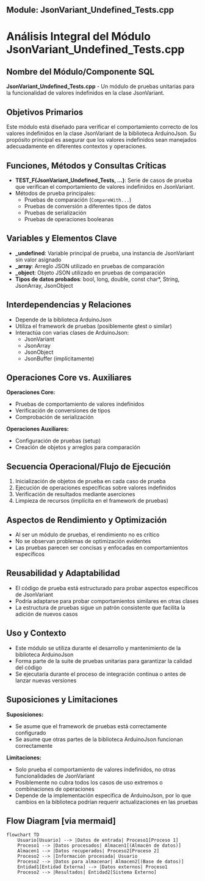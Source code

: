 ## Module: JsonVariant_Undefined_Tests.cpp
# Análisis Integral del Módulo JsonVariant_Undefined_Tests.cpp

## Nombre del Módulo/Componente SQL
**JsonVariant_Undefined_Tests.cpp** - Un módulo de pruebas unitarias para la funcionalidad de valores indefinidos en la clase JsonVariant.

## Objetivos Primarios
Este módulo está diseñado para verificar el comportamiento correcto de los valores indefinidos en la clase JsonVariant de la biblioteca ArduinoJson. Su propósito principal es asegurar que los valores indefinidos sean manejados adecuadamente en diferentes contextos y operaciones.

## Funciones, Métodos y Consultas Críticas
- **TEST_F(JsonVariant_Undefined_Tests, ...)**: Serie de casos de prueba que verifican el comportamiento de valores indefinidos en JsonVariant.
- Métodos de prueba principales:
  - Pruebas de comparación (`CompareWith...`)
  - Pruebas de conversión a diferentes tipos de datos
  - Pruebas de serialización
  - Pruebas de operaciones booleanas

## Variables y Elementos Clave
- **_undefined**: Variable principal de prueba, una instancia de JsonVariant sin valor asignado
- **_array**: Arreglo JSON utilizado en pruebas de comparación
- **_object**: Objeto JSON utilizado en pruebas de comparación
- **Tipos de datos probados**: bool, long, double, const char*, String, JsonArray, JsonObject

## Interdependencias y Relaciones
- Depende de la biblioteca ArduinoJson
- Utiliza el framework de pruebas (posiblemente gtest o similar)
- Interactúa con varias clases de ArduinoJson:
  - JsonVariant
  - JsonArray
  - JsonObject
  - JsonBuffer (implícitamente)

## Operaciones Core vs. Auxiliares
**Operaciones Core:**
- Pruebas de comportamiento de valores indefinidos
- Verificación de conversiones de tipos
- Comprobación de serialización

**Operaciones Auxiliares:**
- Configuración de pruebas (setup)
- Creación de objetos y arreglos para comparación

## Secuencia Operacional/Flujo de Ejecución
1. Inicialización de objetos de prueba en cada caso de prueba
2. Ejecución de operaciones específicas sobre valores indefinidos
3. Verificación de resultados mediante aserciones
4. Limpieza de recursos (implícita en el framework de pruebas)

## Aspectos de Rendimiento y Optimización
- Al ser un módulo de pruebas, el rendimiento no es crítico
- No se observan problemas de optimización evidentes
- Las pruebas parecen ser concisas y enfocadas en comportamientos específicos

## Reusabilidad y Adaptabilidad
- El código de prueba está estructurado para probar aspectos específicos de JsonVariant
- Podría adaptarse para probar comportamientos similares en otras clases
- La estructura de pruebas sigue un patrón consistente que facilita la adición de nuevos casos

## Uso y Contexto
- Este módulo se utiliza durante el desarrollo y mantenimiento de la biblioteca ArduinoJson
- Forma parte de la suite de pruebas unitarias para garantizar la calidad del código
- Se ejecutaría durante el proceso de integración continua o antes de lanzar nuevas versiones

## Suposiciones y Limitaciones
**Suposiciones:**
- Se asume que el framework de pruebas está correctamente configurado
- Se asume que otras partes de la biblioteca ArduinoJson funcionan correctamente

**Limitaciones:**
- Solo prueba el comportamiento de valores indefinidos, no otras funcionalidades de JsonVariant
- Posiblemente no cubra todos los casos de uso extremos o combinaciones de operaciones
- Depende de la implementación específica de ArduinoJson, por lo que cambios en la biblioteca podrían requerir actualizaciones en las pruebas
## Flow Diagram [via mermaid]
```mermaid
flowchart TD
    Usuario[Usuario] --> |Datos de entrada| Proceso1[Proceso 1]
    Proceso1 --> |Datos procesados| Almacen1[(Almacén de datos)]
    Almacen1 --> |Datos recuperados| Proceso2[Proceso 2]
    Proceso2 --> |Información procesada| Usuario
    Proceso2 --> |Datos para almacenar| Almacen2[(Base de datos)]
    Entidad1[Entidad Externa] --> |Datos externos| Proceso1
    Proceso2 --> |Resultados| Entidad2[Sistema Externo]
```
